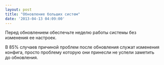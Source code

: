```yaml
---
layout: post
title: "Обновление больших систем"
date: '2013-04-13 04:09:00'
---
```


&#1055;&#1077;&#1088;&#1077;&#1076; &#1086;&#1073;&#1085;&#1086;&#1074;&#1083;&#1077;&#1085;&#1080;&#1077;&#1084; &#1086;&#1073;&#1077;&#1089;&#1087;&#1077;&#1095;&#1100;&#1090;&#1077; &#1085;&#1077;&#1076;&#1077;&#1083;&#1102; &#1088;&#1072;&#1073;&#1086;&#1090;&#1099; &#1089;&#1080;&#1089;&#1090;&#1077;&#1084;&#1099; &#1073;&#1077;&#1079; &#1080;&#1079;&#1084;&#1077;&#1085;&#1077;&#1085;&#1080;&#1103; &#1077;&#1077; &#1085;&#1072;&#1089;&#1090;&#1088;&#1086;&#1077;&#1082;.

&#1042; 85% &#1089;&#1083;&#1091;&#1095;&#1072;&#1077;&#1074; &#1087;&#1088;&#1080;&#1095;&#1080;&#1085;&#1086;&#1081; &#1087;&#1088;&#1086;&#1073;&#1083;&#1077;&#1084; &#1087;&#1086;&#1089;&#1083;&#1077; &#1086;&#1073;&#1085;&#1086;&#1074;&#1083;&#1077;&#1085;&#1080;&#1103; &#1089;&#1083;&#1091;&#1078;&#1072;&#1090; &#1080;&#1079;&#1084;&#1077;&#1085;&#1077;&#1085;&#1080;&#1103; &#1082;&#1086;&#1085;&#1092;&#1080;&#1075;&#1072;, &#1087;&#1088;&#1086;&#1089;&#1090;&#1086; &#1087;&#1088;&#1086;&#1073;&#1083;&#1077;&#1084;&#1091; &#1082;&#1086;&#1090;&#1086;&#1088;&#1091;&#1102; &#1086;&#1085;&#1080; &#1087;&#1088;&#1080;&#1085;&#1077;&#1089;&#1083;&#1080; &#1085;&#1077; &#1091;&#1089;&#1087;&#1077;&#1083;&#1080; &#1079;&#1072;&#1084;&#1077;&#1090;&#1080;&#1090;&#1100; &#1076;&#1086; &#1086;&#1073;&#1085;&#1086;&#1074;&#1083;&#1077;&#1085;&#1080;&#1103;.